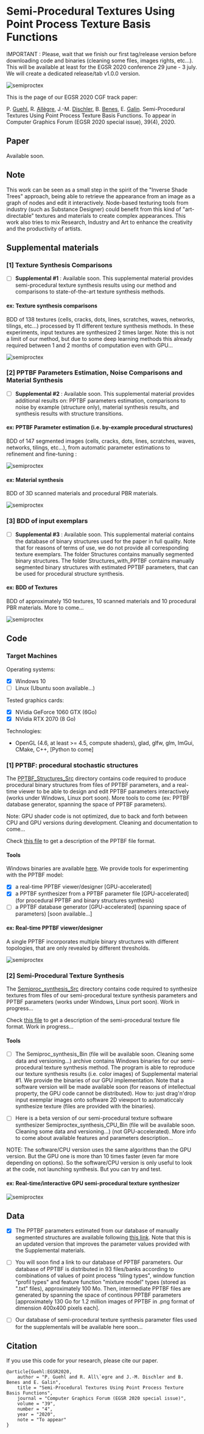 # Semi-Procedural Textures Using Point Process Texture Basis Functions

IMPORTANT : Please, wait that we finish our first tag/release version before downloading code and binaries (cleaning some files, images rights, etc...). This will be available at least for the EGSR 2020 conference 29 june - 3 july. We will create a dedicated release/tab v1.0.0 version.

![semiproctex](Images/semiproctex.png)

This is the page of our EGSR 2020 CGF track paper:

P. [Guehl](https://pascalguehl.jimdofree.com/), R. [Allègre](https://igg.icube.unistra.fr/index.php/R%C3%A9mi_All%C3%A8gre), J.-M. [Dischler](https://dpt-info.di.unistra.fr/~dischler/), B. [Benes](http://hpcg.purdue.edu/bbenes/), E. [Galin](https://perso.liris.cnrs.fr/eric.galin/).
Semi-Procedural Textures Using Point Process Texture Basis Functions.
To appear in Computer Graphics Forum (EGSR 2020 special issue), 39(4),
2020.

## Paper

Available soon.

## Note

This work can be seen as a small step in the spirit of the "Inverse Shade Trees" approach, being able to retrieve the appearance from an image as a graph of nodes and edit it interactively. Node-based texturing tools from industry (such as Substance Designer) could benefit from this kind of "art-directable" textures and materials to create complex appearances. This work also tries to mix Research, Industry and Art to enhance the creativity and the productivity of artists.

## Supplemental materials

### [1] Texture Synthesis Comparisons

 - [ ] **Supplemental #1** : Available soon. This supplemental material provides semi-procedural texture synthesis results using our method and comparisons to state-of-the-art texture synthesis methods.

 #### ex: Texture synthesis comparisons
 
 BDD of 138 textures (cells, cracks, dots, lines, scratches, waves, networks, tilings, etc...) processed by 11 different texture synthesis methods. In these experiments, input textures are synthesized 2 times larger. Note: this is not a limit of our method, but due to some deep learning methods this already required between 1 and 2 months of computation even with GPU...
 
 ![semiproctex](Images/texture_synthesis_comparisons_1024.jpg) 
  
 ### [2] PPTBF Parameters Estimation, Noise Comparisons and Material Synthesis
 
 - [ ] **Supplemental #2** : Available soon. This supplemental material provides additional results on: PPTBF parameters estimation, comparisons to noise by example (structure only), material synthesis results, and synthesis results with structure transitions.
 
 #### ex: PPTBF Parameter estimation (i.e. by-example procedural structures)
 
 BDD of 147 segmented images (cells, cracks, dots, lines, scratches, waves, networks, tilings, etc...), from automatic parameter estimations to refinement and fine-tuning :
 
 ![semiproctex](Images/paramter_estimation_1024.png)
 
 #### ex: Material synthesis
 
 BDD of 3D scanned materials and procedural PBR materials.
 
 ![semiproctex](Images/material_synthesis_spatiallyVarying_1024.png)
 
 ### [3] BDD of input exemplars
 
 - [ ] **Supplemental #3** : Available soon. This supplemental material contains the database of binary structures used for the paper in full quality. Note that for reasons of terms of use, we do not provide all corresponding texture exemplars. The folder Structures contains manually segmented binary structures. The
 folder Structures_with_PPTBF contains manually segmented binary structures with estimated PPTBF
 parameters, that can be used for procedural structure synthesis.
 
 #### ex: BDD of Textures
 
  BDD of approximately 150 textures, 10 scanned materials and 10 procedural PBR materials. More to come...
 
 ![semiproctex](Images/bdd_textures_1024.png)

## Code

### Target Machines

Operating systems:
- [x] Windows 10
- [ ] Linux (Ubuntu soon available...)

Tested graphics cards:
- [x] NVidia GeForce 1060 GTX (6Go)
- [x] NVidia RTX 2070 (8 Go)

Technologies:
- OpenGL (4.6, at least >= 4.5, compute shaders), glad, glfw, glm, ImGui, CMake, C++, [Python to come]

### [1] PPTBF: procedural stochastic structures

 The [PPTBF_Structures_Src](PPTBF_Structures_Src) directory contains code required to produce
 procedural binary structures from files of PPTBF parameters, and a real-time viewer to be able
 to design and edit PPTBF parameters interactively (works under Windows, Linux port soon).
 More tools to come (ex: PPTBF database generator, spanning the space of PPTBF parameters).

 Note: GPU shader code is not optimized, due to back and forth between CPU and GPU versions during development. Cleaning and documentation to come...
 
 Check [this file](PPTBF_file_format.txt) to get a description of the PPTBF file format.

#### Tools
 
 Windows binaries are available [here](http://igg.unistra.fr/people/semiproctex/PPTBF_Structures_Bin.zip). We provide tools for experimenting with the PPTBF model:
 - [x] a real-time PPTBF viewer/designer [GPU-accelerated]
 - [x] a PPTBF synthesizer from a PPTBF parameter file [GPU-accelerated] (for procedural PPTBF and binary structures synthesis)
 - [ ] a PPTBF database generator [GPU-accelerated] (spanning space of parameters) [soon available...]

 #### ex: Real-time PPTBF viewer/designer
  
 A single PPTBF incorporates multiple binary structures with different topologies, that are only revealed by different thresholds.
 
 ![semiproctex](Images/tools_editing_1024.png)
 
### [2] Semi-Procedural Texture Synthesis
 
 The [Semiproc_synthesis_Src](Semiproc_synthesis_Src) directory contains code required to synthesize
 textures from files of our semi-procedural texture synthesis parameters and PPTBF parameters (works under Windows, Linux port soon). Work in progress...

 Check [this file](semiProcTex_file_format.txt) to get a description of the semi-procedural texture file format. Work in progress...
 
#### Tools
 
 - [ ] The Semiproc_synthesis_Bin (file will be available soon. Cleaning some data and versioning...) archive
 contains Windows binaries for our semi-procedural texture synthesis method. The program is able
 to reproduce our texture synthesis results (i.e. color images) of Supplemental material #1.
 We provide the binaries of our GPU implementation. Note that a software version will be
 made available soon (for reasons of intellectual property, the GPU code cannot be
 distributed). How to: just drag'n'drop input exemplar images onto software 2D viewport to automaticcaly synthesize texture (files are provided with the binaries).
 
 - [ ] Here is a beta version of our semi-procedural texture software synthesizer Semiproctex_synthesis_CPU_Bin (file will be available soon. Cleaning some data and versioning...) (not GPU-accelerated). More info to come about available features and parameters description...
 
 NOTE: The software/CPU version uses the same algorithms than the GPU version. But the GPU one is more than 10 times faster (even far more depending on options). So the software/CPU version is only useful to look at the code, not launching synthesis. But you can try and test.
 
 #### ex: Real-time/interactive GPU semi-procedural texture synthesizer
 
 ![semiproctex](Images/semiproctex_tools_1024.png)
  
 ## Data
 
 - [x] The PPTBF parameters estimated from our database of manually segmented structures are available
 following [this link](http://igg.unistra.fr/people/semiproctex/PPTBF_Parameters_v2.zip). Note
 that this is an updated version that improves the parameter values provided with the Supplemental
 materials.
 
 - [ ] You will soon find a link to our database of PPTBF parameters. Our database of PPTBF is distributed in 93 files/banks according to combinations of values of point process "tiling types", window function "profil types" and feature function "mixture model" types (stored as ".txt" files), approximately 100 Mo. Then, intermediate PPTBF files are generated by spanning the space of continous PPTBF parameters [approximately 130 Go for 1.2 million images of PPTBF in .png format of dimension 400x400 pixels each].
  
 - [ ] Our database of semi-procedural texture synthesis parameter files used for the supplementals will be available here soon...
 
<!--
### Prerequisites

### Getting started

 * Clone this repository.
 * ...
-->

## Citation

If you use this code for your research, please cite our paper.

```
@article{Guehl:EGSR2020,
    author = "P. Guehl and R. All\`egre and J.-M. Dischler and B. Benes and E. Galin",
    title = "Semi-Procedural Textures Using Point Process Texture Basis Functions",
    journal = "Computer Graphics Forum (EGSR 2020 special issue)",
    volume = "39",
    number = "4",
    year = "2020",
    note = "To appear"
}
```
